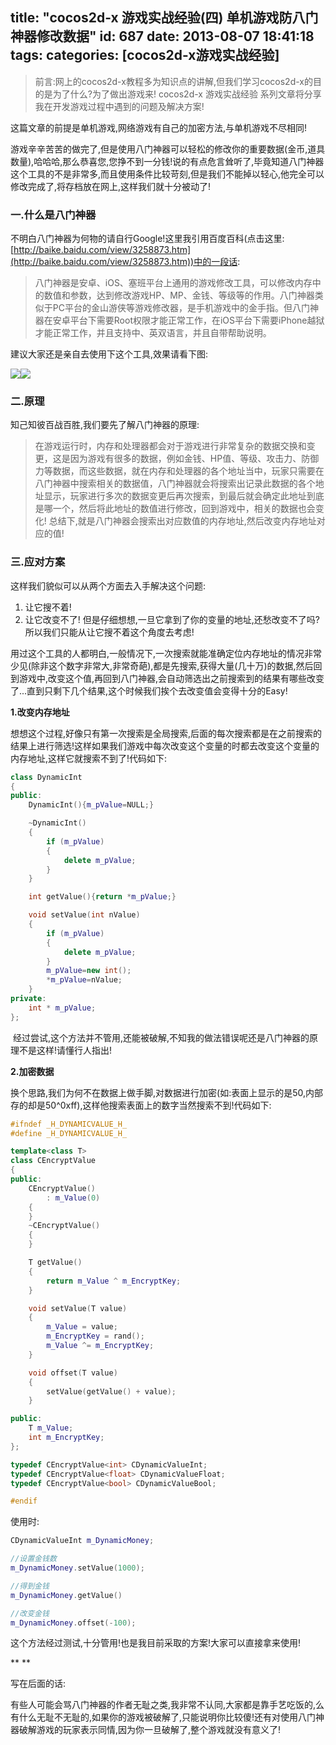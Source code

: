 title: "cocos2d-x 游戏实战经验(四) 单机游戏防八门神器修改数据"
id: 687
date: 2013-08-07 18:41:18
tags:
categories: [cocos2d-x游戏实战经验]
---

> 前言:网上的cocos2d-x教程多为知识点的讲解,但我们学习cocos2d-x的目的是为了什么?为了做出游戏来! cocos2d-x 游戏实战经验 系列文章将分享我在开发游戏过程中遇到的问题及解决方案!


<!--more-->
这篇文章的前提是单机游戏,网络游戏有自己的加密方法,与单机游戏不尽相同!

游戏辛辛苦苦的做完了,但是使用八门神器可以轻松的修改你的重要数据(金币,道具数量),哈哈哈,那么恭喜您,您挣不到一分钱!说的有点危言耸听了,毕竟知道八门神器这个工具的不是非常多,而且使用条件比较苛刻,但是我们不能掉以轻心,他完全可以修改完成了,将存档放在网上,这样我们就十分被动了!



### 一.什么是八门神器

不明白八门神器为何物的请自行Google!这里我引用百度百科(点击这里:[http://baike.baidu.com/view/3258873.htm](http://baike.baidu.com/view/3258873.htm))中的一段话:


> 八门神器是安卓、iOS、塞班平台上通用的游戏修改工具，可以修改内存中的数值和参数，达到修改游戏HP、MP、金钱、等级等的作用。八门神器类似于PC平台的金山游侠等游戏修改器，是手机游戏中的金手指。但八门神器在安卓平台下需要Root权限才能正常工作，在iOS平台下需要iPhone越狱才能正常工作，并且支持中、英双语言，并且自带帮助说明。
>
>
建议大家还是亲自去使用下这个工具,效果请看下图:

![](/images/96dd173bd27b4b074274c8084035c78fec7d446b.png)![](/images/31036b15a219185ac6a0c54157ebf36937540518.jpg)





### 二.原理

知己知彼百战百胜,我们要先了解八门神器的原理:
> 在游戏运行时，内存和处理器都会对于游戏进行非常复杂的数据交换和变更，这是因为游戏有很多的数据，例如金钱、HP值、等级、攻击力、防御力等数据，而这些数据，就在内存和处理器的各个地址当中，玩家只需要在八门神器中搜索相关的数据值，八门神器就会将搜索出记录此数据的各个地址显示，玩家进行多次的数据变更后再次搜索，到最后就会确定此地址到底是哪一个，然后将此地址的数值进行修改，回到游戏中，相关的数据也会变化!
总结下,就是八门神器会搜索出对应数值的内存地址,然后改变内存地址对应的值!



### 三.应对方案

这样我们貌似可以从两个方面去入手解决这个问题:

1.  让它搜不着!
2.  让它改变不了!
但是仔细想想,一旦它拿到了你的变量的地址,还愁改变不了吗?所以我们只能从让它搜不着这个角度去考虑!

用过这个工具的人都明白,一般情况下,一次搜索就能准确定位内存地址的情况非常少见(除非这个数字非常大,非常奇葩),都是先搜索,获得大量(几十万)的数据,然后回到游戏中,改变这个值,再回到八门神器,会自动筛选出之前搜索到的结果有哪些改变了...直到只剩下几个结果,这个时候我们挨个去改变值会变得十分的Easy!

**1.改变内存地址**

想想这个过程,好像只有第一次搜索是全局搜索,后面的每次搜索都是在之前搜索的结果上进行筛选!这样如果我们游戏中每次改变这个变量的时都去改变这个变量的内存地址,这样它就搜索不到了!代码如下:
```c++
class DynamicInt
{
public:
	DynamicInt(){m_pValue=NULL;}

	~DynamicInt()
	{
		if (m_pValue)
		{
			delete m_pValue;
		}
	}

	int getValue(){return *m_pValue;}

	void setValue(int nValue)
	{
		if (m_pValue)
		{
			delete m_pValue;
		}
		m_pValue=new int();
		*m_pValue=nValue;
	}
private:
	int * m_pValue;
};
```
 经过尝试,这个方法并不管用,还能被破解,不知我的做法错误呢还是八门神器的原理不是这样!请懂行人指出!



**2.加密数据**

换个思路,我们为何不在数据上做手脚,对数据进行加密(如:表面上显示的是50,内部存的却是50^0xff),这样他搜索表面上的数字当然搜索不到!代码如下:
```c++
#ifndef _H_DYNAMICVALUE_H_
#define _H_DYNAMICVALUE_H_

template<class T>
class CEncryptValue
{
public:
	CEncryptValue()
		: m_Value(0)
	{
	}
	~CEncryptValue()
	{
	}

	T getValue()
	{
		return m_Value ^ m_EncryptKey;
	}

	void setValue(T value)
	{
		m_Value = value;
		m_EncryptKey = rand();
		m_Value ^= m_EncryptKey;
	}

	void offset(T value)
	{
		setValue(getValue() + value);
	}

public:
	T m_Value;
	int m_EncryptKey;
};

typedef CEncryptValue<int> CDynamicValueInt;
typedef CEncryptValue<float> CDynamicValueFloat;
typedef CEncryptValue<bool> CDynamicValueBool;

#endif
```
使用时:
```c++
CDynamicValueInt m_DynamicMoney;

//设置金钱数
m_DynamicMoney.setValue(1000);

//得到金钱
m_DynamicMoney.getValue()

//改变金钱
m_DynamicMoney.offset(-100);
```
这个方法经过测试,十分管用!也是我目前采取的方案!大家可以直接拿来使用!

** **



写在后面的话:

有些人可能会骂八门神器的作者无耻之类,我非常不认同,大家都是靠手艺吃饭的,么有什么无耻不无耻的,如果你的游戏被破解了,只能说明你比较傻!还有对使用八门神器破解游戏的玩家表示同情,因为你一旦破解了,整个游戏就没有意义了!

